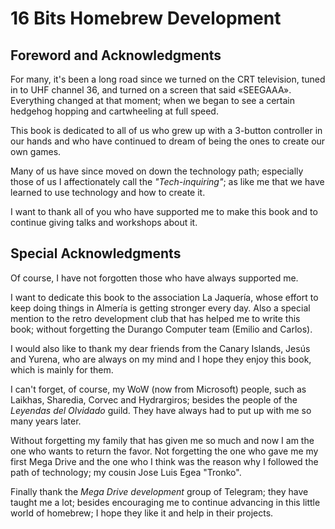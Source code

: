 # 16 Bits Homebrew Development

## Foreword and Acknowledgments

For many, it's been a long road since we turned on the CRT television, tuned in to UHF channel 36, and turned on a screen that said «SEEGAAA». Everything changed at that moment; when we began to see a certain hedgehog hopping and cartwheeling at full speed.

This book is dedicated to all of us who grew up with a 3-button controller in our hands and who have continued to dream of being the ones to create our own games.

Many of us have since moved on down the technology path; especially those of us I affectionately call the _"Tech-inquiring"_; as like me that we have learned to use technology and how to create it.

I want to thank all of you who have supported me to make this book and to continue giving talks and workshops about it.

## Special Acknowledgments

Of course, I have not forgotten those who have always supported me.

I want to dedicate this book to the association La Jaquería, whose effort to keep doing things in Almería is getting stronger every day. Also a special mention to the retro development club that has helped me to write this book; without forgetting the Durango Computer team (Emilio and Carlos).

I would also like to thank my dear friends from the Canary Islands, Jesús and Yurena, who are always on my mind and I hope they enjoy this book, which is mainly for them.

I can't forget, of course, my WoW (now from Microsoft) people, such as Laikhas, Sharedia, Corvec and Hydrargiros; besides the people of the _Leyendas del Olvidado_ guild. They have always had to put up with me so many years later.

Without forgetting my family that has given me so much and now I am the one who wants to return the favor. Not forgetting the one who gave me my first Mega Drive and the one who I think was the reason why I followed the path of technology; my cousin Jose Luis Egea "Tronko".

Finally thank the _Mega Drive development_ group of Telegram; they have taught me a lot; besides encouraging me to continue advancing in this little world of homebrew; I hope they like it and help in their projects.
